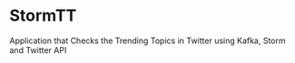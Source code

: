 # StormTT
Application that Checks the Trending Topics in Twitter using Kafka, Storm and Twitter API
